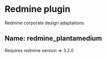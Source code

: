# Redmine plugin

Redmine corporate design adaptations

## Name: redmine_plantamedium

Requires redmine version => 3.2.0